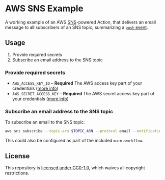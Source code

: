 # AWS SNS Example

A working example of an AWS [SNS](https://aws.amazon.com/sns/)-powered Action, that delivers an email message to all subscribers of an SNS topic, summarizing a [`push` event](https://developer.github.com/v3/activity/events/types/#pushevent).

## Usage

1. Provide required secrets
1. Subscribe an email address to the SNS topic

### Provide required secrets

- `AWS_ACCESS_KEY_ID` – **Required** The AWS access key part of your credentials ([more info](https://docs.aws.amazon.com/general/latest/gr/aws-sec-cred-types.html#access-keys-and-secret-access-keys))
- `AWS_SECRET_ACCESS_KEY` – **Required** The AWS secret access key part of your credentials ([more info](https://docs.aws.amazon.com/general/latest/gr/aws-sec-cred-types.html#access-keys-and-secret-access-keys))

### Subscribe an email address to the SNS topic

To subscribe an email to the SNS topic:

```bash
aws sns subscribe --topic-arn $TOPIC_ARN --protocol email --notification-endpoint $YOUR_EMAIL_ADDRESS
```

This could also be configured as part of the included `main.workflow`.

## License

This repository is [licensed under CC0-1.0](LICENSE), which waives all copyright restrictions.
